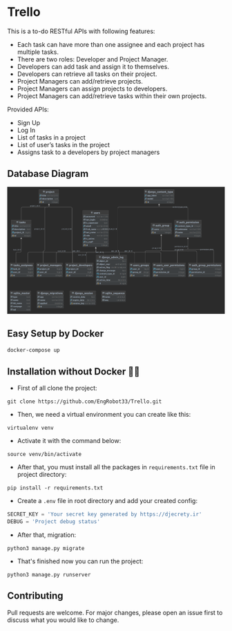 # Trello
This is a to-do RESTful APIs with following features:

- Each task can have more than one assignee and each project has multiple tasks.
- There are two roles: Developer and Project Manager.
- Developers can add task and assign it to themselves.
- Developers can retrieve all tasks on their project.
- Project Managers can add/retrieve projects.
- Project Managers can assign projects to developers.
- Project Managers can add/retrieve tasks within their own projects.

Provided APIs:
- Sign Up
- Log In
- List of tasks in a project
- List of user’s tasks in the project
- Assigns task to a developers by project managers

## Database Diagram

![DBDiagram](https://github.com/EngRobot33/Trello/blob/master/database_diagram.png)

## Easy Setup by Docker

```
docker-compose up
```

## Installation without Docker 🤷‍♂️

* First of all clone the project:
```
git clone https://github.com/EngRobot33/Trello.git
```
* Then, we need a virtual environment you can create like this:
```
virtualenv venv
```
* Activate it with the command below:
```
source venv/bin/activate
```
* After that, you must install all the packages in `requirements.txt` file in project directory:
```
pip install -r requirements.txt
```

* Create a `.env` file in root directory and add your created config:
```python
SECRET_KEY = 'Your secret key generated by https://djecrety.ir'
DEBUG = 'Project debug status'
```
* After that, migration:
```
python3 manage.py migrate
```
* That's finished now you can run the project:
```
python3 manage.py runserver
```

## Contributing
Pull requests are welcome. For major changes, please open an issue first to discuss what you would like to change.
